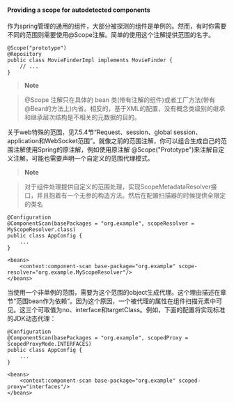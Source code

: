 #### Providing a scope for autodetected components

作为spring管理的通用的组件，大部分被探测的组件是单例的。然而，有时你需要不同的范围则需要使用@Scope注解。简单的使用这个注解提供范围的名字。

```
@Scope("prototype")
@Repository
public class MovieFinderImpl implements MovieFinder {
    // ...
}
```

>**Note**

> @Scope 注解只在具体的 bean 类(带有注解的组件)或者工厂方法(带有@Bean的方法上)内省。相反的，基于XML的配置，没有概念类级别的继承和继承层次结构是不相关的元数据的目的。

关于web特殊的范围，见7.5.4节“Request、session、global session、application和WebSocket范围”。就像之前的范围注解，你可以组合生成自己的范围注解使用Spring的原注解，例如使用原注解 @Scope("Prototype")来注解自定义注解，可能也需要声明一个自定义的范围代理模式。

>**Note**

>对于组件处理提供自定义的范围处理，实现ScopeMetadataResolver接口，并且抱着有一个无参的构造方法。然后在配置扫描器的时候提供全限定的类名

```
@Configuration
@ComponentScan(basePackages = "org.example", scopeResolver = MyScopeResolver.class)
public class AppConfig {
    ...
}
```

```
<beans>
    <context:component-scan base-package="org.example" scope-resolver="org.example.MyScopeResolver"/>
</beans>
```

当使用一个非单例的范围，需要为这个范围的object生成代理。这个理由描述在章节“范围bean作为依赖”。因为这个原因，一个被代理的属性在组件扫描元素中可见。这三个可取值为no、interface和targetClass。例如，下面的配置将实现标准的JDK动态代理：

```
@Configuration
@ComponentScan(basePackages = "org.example", scopedProxy = ScopedProxyMode.INTERFACES)
public class AppConfig {
    ...
}
```

```
<beans>
    <context:component-scan base-package="org.example" scoped-proxy="interfaces"/>
</beans>
```

